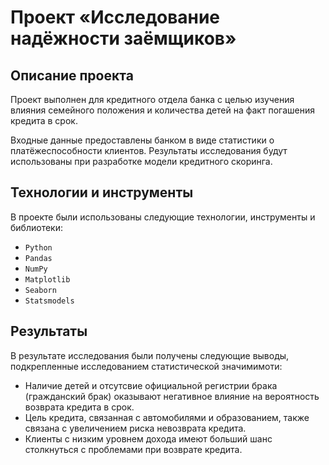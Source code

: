 # Проект «Исследование надёжности заёмщиков»

## Описание проекта
Проект выполнен для кредитного отдела банка с целью изучения влияния семейного положения и количества детей на факт погашения кредита в срок. 

Входные данные предоставлены банком в виде статистики о платёжеспособности клиентов. Результаты исследования будут использованы при разработке модели кредитного скоринга.

## Технологии и инструменты
В проекте были использованы следующие технологии, инструменты и библиотеки:

* `Python`
* `Pandas`
* `NumPy`
* `Matplotlib`
* `Seaborn`
* `Statsmodels`

## Результаты
В результате исследования были получены следующие выводы, подкрепленные исследованием статистической значимимоти:

- Наличие детей и отсутсвие официальной регистрии брака (гражданский брак) оказывают негативное влияние на вероятность возврата кредита в срок.
- Цель кредита, связанная с автомобилями и образованием, также связана с увеличением риска невозврата кредита.
- Клиенты с низким уровнем дохода имеют больший шанс столкнуться с проблемами при возврате кредита.

